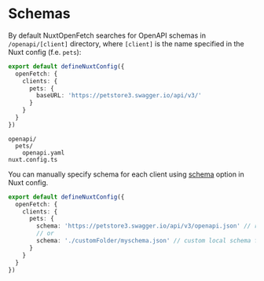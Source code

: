 # Schemas

By default NuxtOpenFetch searches for OpenAPI schemas in `/openapi/[client]` directory, where `[client]` is the name specified in the Nuxt config (f.e. `pets`):

```ts [nuxt.config.ts]
export default defineNuxtConfig({
  openFetch: {
    clients: {
      pets: {
        baseURL: 'https://petstore3.swagger.io/api/v3/'
      } 
    }
  }
})
```

```
openapi/
  pets/
    openapi.yaml
nuxt.config.ts
```

You can manually specify schema for each client using [schema](/setup/configuration) option in Nuxt config.

```ts [nuxt.config.ts]
export default defineNuxtConfig({
  openFetch: {
    clients: {
      pets: {
        schema: 'https://petstore3.swagger.io/api/v3/openapi.json' // remote schema
        // or
        schema: './customFolder/myschema.json' // custom local schema file
      }
    }
  }
})
```
